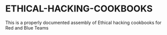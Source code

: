 # ETHICAL-HACKING-COOKBOOKS
This is a properly documented assembly of Ethical hacking cookbooks for Red and Blue Teams
